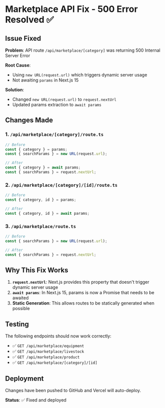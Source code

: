 # Marketplace API Fix - 500 Error Resolved ✅

## Issue Fixed

**Problem**: API route `/api/marketplace/[category]` was returning 500 Internal Server Error

**Root Cause**: 
- Using `new URL(request.url)` which triggers dynamic server usage
- Not awaiting `params` in Next.js 15

**Solution**: 
- Changed `new URL(request.url)` to `request.nextUrl`
- Updated params extraction to `await params`

## Changes Made

### 1. `/api/marketplace/[category]/route.ts`
```typescript
// Before
const { category } = params;
const { searchParams } = new URL(request.url);

// After
const { category } = await params;
const { searchParams } = request.nextUrl;
```

### 2. `/api/marketplace/[category]/[id]/route.ts`
```typescript
// Before
const { category, id } = params;

// After
const { category, id } = await params;
```

### 3. `/api/marketplace/route.ts`
```typescript
// Before
const { searchParams } = new URL(request.url);

// After
const { searchParams } = request.nextUrl;
```

## Why This Fix Works

1. **`request.nextUrl`**: Next.js provides this property that doesn't trigger dynamic server usage
2. **`await params`**: In Next.js 15, params is now a Promise that needs to be awaited
3. **Static Generation**: This allows routes to be statically generated when possible

## Testing

The following endpoints should now work correctly:
- ✅ `GET /api/marketplace/equipment`
- ✅ `GET /api/marketplace/livestock`
- ✅ `GET /api/marketplace/product`
- ✅ `GET /api/marketplace/[category]/[id]`

## Deployment

Changes have been pushed to GitHub and Vercel will auto-deploy.

**Status**: ✅ Fixed and deployed
